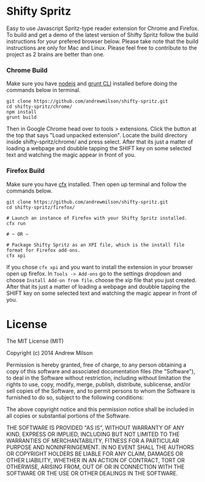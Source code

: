 Shifty Spritz
=============

Easy to use Javascript Spritz-type reader extension for Chrome and Firefox. To build and get a demo of the latest version of Shifty Spritz follow the build instructions for your prefered browser below. Please take note that the build instructions are only for Mac and Linux. Please feel free to contribute to the project as 2 brains are better than one.


### Chrome Build
Make sure you have [nodejs](http://nodejs.org/) and [grunt CLI](http://gruntjs.com/getting-started) installed before doing the commands below in terminal.

    git clone https://github.com/andrewmilson/shifty-spritz.git
    cd shifty-spritz/chrome/
    npm install
    grunt build

Then in Google Chrome head over to tools > extensions. Click the button at the top that says "Load unpacked extension". Locate the build directory inside shifty-spritz/chrome/ and press select. After that its just a matter of loading a webpage and doubble tapping the SHIFT key on some selected text and watching the magic appear in front of you.


### Firefox Build
Make sure you have [cfx](https://developer.mozilla.org/en-US/Add-ons/SDK/Tools/cfx) installed. Then open up terminal and follow the commands below.

    git clone https://github.com/andrewmilson/shifty-spritz.git
    cd shifty-spritz/firefox/

    # Launch an instance of Firefox with your Shifty Spritz installed.
    cfx run

    # ~ OR ~

    # Package Shifty Spritz as an XPI file, which is the install file format for Firefox add-ons.
    cfx xpi

If you chose `cfx xpi` and you want to install the extension in your browser open up firefox. In `Tools -> Add-ons` go to the settings dropdown and choose `Install Add-on from file`. choose the xip file that you just created. After that its just a matter of loading a webpage and doubble tapping the SHIFT key on some selected text and watching the magic appear in front of you.


License
=======
The MIT License (MIT)

Copyright (c) 2014 Andrew Milson

Permission is hereby granted, free of charge, to any person obtaining a copy of this software and associated documentation files (the "Software"), to deal in the Software without restriction, including without limitation the rights to use, copy, modify, merge, publish, distribute, sublicense, and/or sell copies of the Software, and to permit persons to whom the Software is furnished to do so, subject to the following conditions:

The above copyright notice and this permission notice shall be included in all copies or substantial portions of the Software.

THE SOFTWARE IS PROVIDED "AS IS", WITHOUT WARRANTY OF ANY KIND, EXPRESS OR IMPLIED, INCLUDING BUT NOT LIMITED TO THE WARRANTIES OF MERCHANTABILITY, FITNESS FOR A PARTICULAR PURPOSE AND NONINFRINGEMENT. IN NO EVENT SHALL THE AUTHORS OR COPYRIGHT HOLDERS BE LIABLE FOR ANY CLAIM, DAMAGES OR OTHER LIABILITY, WHETHER IN AN ACTION OF CONTRACT, TORT OR OTHERWISE, ARISING FROM, OUT OF OR IN CONNECTION WITH THE SOFTWARE OR THE USE OR OTHER DEALINGS IN THE SOFTWARE.
